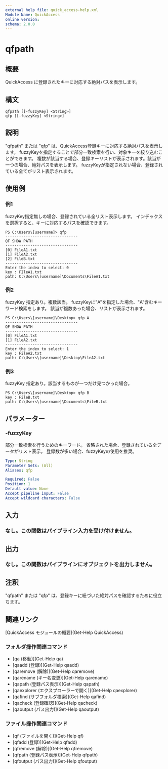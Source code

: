 ```yaml
---
external help file: quick_access-help.xml
Module Name: QuickAccess
online version:
schema: 2.0.0
---
```


# qfpath

## 概要
QuickAccess に登録されたキーに対応する絶対パスを表示します。

## 構文

```
qfpath [[-fuzzyKey] <String>]
qfp [[-fuzzyKey] <String>]
```

## 説明
"qfpath" または "qfp" は、QuickAccess登録キーに対応する絶対パスを表示します。
fuzzyKeyを指定することで部分一致検索を行い、対象キーを絞り込むことができます。
複数が該当する場合、登録キーリストが表示されます。該当が一つの場合、絶対パスを表示します。
fuzzyKeyが指定されない場合、登録されている全てがリスト表示されます。

## 使用例

### 例1
fuzzyKey指定無しの場合、登録されている全リスト表示します。
インデックスを選択すると、キーに対応するパスを確認できます。
```
PS C:\Users\[username]> qfp
--------------------------------
QF SHOW PATH
--------------------------------
[0] FileA1.txt
[1] FileA2.txt
[2] FileB.txt
--------------------------------
Enter the index to select: 0
key : FIleA1.txt
path: C:\Users\[username]\Documents\FileA1.txt
```
### 例2
fuzzyKey 指定あり。複数該当。
fuzzyKeyに"A"を指定した場合、"A"含むキーワード検索をします。
該当が複数あった場合、リストが表示されます。
```
PS C:\Users\[username]\Desktop> qfp A
--------------------------------
QF SHOW PATH
--------------------------------
[0] FileA1.txt
[1] FileA2.txt
--------------------------------
Enter the index to select: 1
key : FileA2.txt
path: C:\Users\[username]\Desktop\FileA2.txt
```
### 例3
fuzzyKey 指定あり。該当するものが一つだけ見つかった場合。
```
PS C:\Users\[username]\Desktop> qfp B
key : FileB.txt
path: C:\Users\[username]\Documents\FileB.txt
```
## パラメーター

### -fuzzyKey
部分一致検索を行うためのキーワード。
省略された場合、登録されている全データがリスト表示。
登録数が多い場合、fuzzyKeyの使用を推奨。

```yaml
Type: String
Parameter Sets: (All)
Aliases: qfp

Required: False
Position: 1
Default value: None
Accept pipeline input: False
Accept wildcard characters: False
```

## 入力
### なし。この関数はパイプライン入力を受け付けません。
## 出力
### なし。この関数はパイプラインにオブジェクトを出力しません。
## 注釈
"qfpath" または "qfp" は、登録キーに紐づいた絶対パスを確認するために役立ちます。
## 関連リンク
[QuickAccess モジュールの概要](Get-Help QuickAccess)
### フォルダ操作関連コマンド
* [qa (移動)](Get-Help qa)
* [qaadd (登録)](Get-Help qaadd)
* [qaremove (解除)](Get-Help qaremove)
* [qarename (キー名変更)](Get-Help qarename)
* [qapath (登録パス表示)](Get-Help qapath)
* [qaexplorer (エクスプローラーで開く)](Get-Help qaexplorer)
* [qafind (サブフォルダ検索)](Get-Help qafind)
* [qacheck (登録確認)](Get-Help qacheck)
* [qaoutput (パス出力)](Get-Help qaoutput)
### ファイル操作関連コマンド
* [qf (ファイルを開く)](Get-Help qf)
* [qfadd (登録)](Get-Help qfadd)
* [qfremove (解除)](Get-Help qfremove)
* [qfpath (登録パス表示)](Get-Help qfpath)
* [qfoutput (パス出力)](Get-Help qfoutput)
